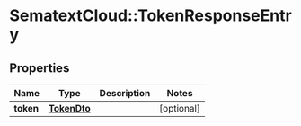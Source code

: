 # SematextCloud::TokenResponseEntry

## Properties

| Name      | Type                        | Description | Notes      |
| --------- | --------------------------- | ----------- | ---------- |
| **token** | [**TokenDto**](TokenDto.md) |             | [optional] |
